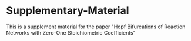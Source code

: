 # Supplementary-Material
This is a supplement material for the paper "Hopf Bifurcations of Reaction Networks with Zero-One Stoichiometric Coefficients"
